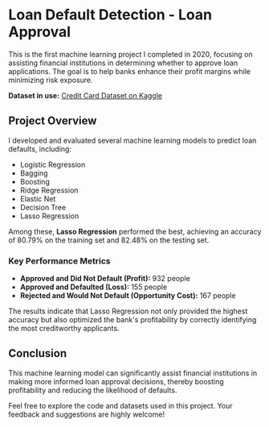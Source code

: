 # Loan Default Detection - Loan Approval

This is the first machine learning project I completed in 2020, focusing on assisting financial institutions in determining whether to approve loan applications. The goal is to help banks enhance their profit margins while minimizing risk exposure.

**Dataset in use:** [Credit Card Dataset on Kaggle](https://www.kaggle.com/datasets/mishra5001/credit-card)

## Project Overview

I developed and evaluated several machine learning models to predict loan defaults, including:

- Logistic Regression
- Bagging
- Boosting
- Ridge Regression
- Elastic Net
- Decision Tree
- Lasso Regression

Among these, **Lasso Regression** performed the best, achieving an accuracy of 80.79% on the training set and 82.48% on the testing set. 

### Key Performance Metrics

- **Approved and Did Not Default (Profit):** 932 people
- **Approved and Defaulted (Loss):** 155 people
- **Rejected and Would Not Default (Opportunity Cost):** 167 people

The results indicate that Lasso Regression not only provided the highest accuracy but also optimized the bank's profitability by correctly identifying the most creditworthy applicants.

## Conclusion

This machine learning model can significantly assist financial institutions in making more informed loan approval decisions, thereby boosting profitability and reducing the likelihood of defaults.

Feel free to explore the code and datasets used in this project. Your feedback and suggestions are highly welcome!
